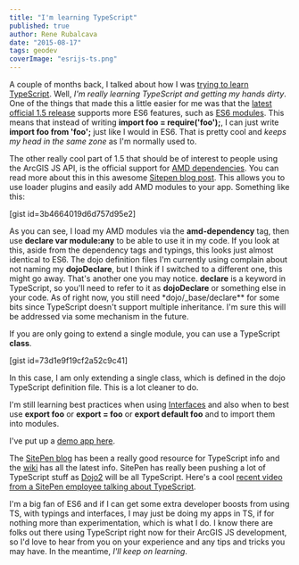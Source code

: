 ```yaml
---
title: "I'm learning TypeScript"
published: true
author: Rene Rubalcava
date: "2015-08-17"
tags: geodev
coverImage: "esrijs-ts.png"
---
```


A couple of months back, I talked about how I was [trying to learn TypeScript](http://odoe.net/blog/trying-to-learn-typescript/). Well, _I'm really learning TypeScript and getting my hands dirty_. One of the things that made this a little easier for me was that the [latest official 1.5 release](https://github.com/Microsoft/TypeScript/wiki/What%27s-new-in-TypeScript#typescript-15) supports more ES6 features, such as [ES6 modules](https://github.com/Microsoft/TypeScript/wiki/What%27s-new-in-TypeScript#es6-modules). This means that instead of writing **import foo = require('foo');**, I can just write **import foo from 'foo';** just like I would in ES6. That is pretty cool and _keeps my head in the same zone_ as I'm normally used to.

The other really cool part of 1.5 that should be of interest to people using the ArcGIS JS API, is the official support for [AMD dependencies](https://github.com/Microsoft/TypeScript/wiki/What%27s-new-in-TypeScript#amd-dependency-optional-names). You can read more about this in this awesome [Sitepen blog post](https://www.sitepen.com/blog/2013/12/31/definitive-guide-to-typescript/). This allows you to use loader plugins and easily add AMD modules to your app. Something like this:

[gist id=3b4664019d6d757d95e2]

As you can see, I load my AMD modules via the **amd-dependency** tag, then use **declare var module:any** to be able to use it in my code. If you look at this, aside from the dependency tags and typings, this looks just almost identical to ES6. The dojo definition files I'm currently using complain about not naming my **dojoDeclare**, but I think if I switched to a different one, this might go away. That's another one you may notice. **declare** is a keyword in TypeScript, so you'll need to refer to it as **dojoDeclare** or something else in your code. As of right now, you still need \*dojo/\_base/declare\*\* for some bits since TypeScript doesn't support multiple inheritance. I'm sure this will be addressed via some mechanism in the future.

If you are only going to extend a single module, you can use a TypeScript **class**.

[gist id=73d1e9f19cf2a52c9c41]

In this case, I am only extending a single class, which is defined in the dojo TypeScript definition file. This is a lot cleaner to do.

I'm still learning best practices when using [Interfaces](https://github.com/Microsoft/TypeScript/wiki/Interfaces) and also when to best use **export foo** or **export = foo** or **export default foo** and to import them into modules.

I've put up a [demo app here](https://github.com/odoe/esrijs-typescript-demo).

The [SitePen blog](https://www.sitepen.com/blog/) has been a really good resource for TypeScript info and the [wiki](https://github.com/Microsoft/TypeScript/wiki) has all the latest info. SitePen has really been pushing a lot of TypeScript stuff as [Dojo2](https://github.com/dojo/core) will be all TypeScript. Here's a cool [recent video from a SitePen employee talking about TypeScript](https://skillsmatter.com/skillscasts/6517-typescript-or-how-i-learned-to-stop-worrying-and-love-microsoft).

I'm a big fan of ES6 and if I can get some extra developer boosts from using TS, with typings and interfaces, I may just be doing my apps in TS, if for nothing more than experimentation, which is what I do. I know there are folks out there using TypeScript right now for their ArcGIS JS development, so I'd love to hear from you on your experience and any tips and tricks you may have. In the meantime, _I'll keep on learning_.
